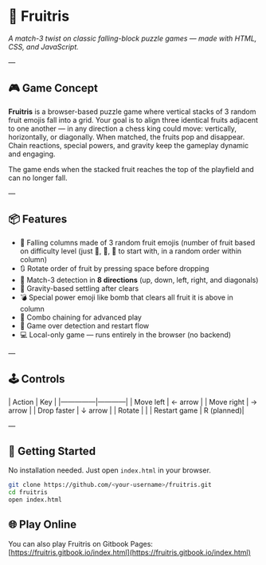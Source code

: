 # 🍇 Fruitris

*A match-3 twist on classic falling-block puzzle games — made with HTML, CSS, and JavaScript.*

—

## 🎮 Game Concept

**Fruitris** is a browser-based puzzle game where vertical stacks of 3 random fruit emojis fall into a grid. Your goal is to align three identical fruits adjacent to one another — in any direction a chess king could move: vertically, horizontally, or diagonally. When matched, the fruits pop and disappear. Chain reactions, special powers, and gravity keep the gameplay dynamic and engaging.

The game ends when the stacked fruit reaches the top of the playfield and can no longer fall.

—

## 📦 Features

- 🍓 Falling columns made of 3 random fruit emojis (number of fruit based on difficulty level (just 🍌, 🍒, 🍏 to start with, in a random order within column)
- 🔃 Rotate order of fruit by pressing space before dropping
- 🧠 Match-3 detection in **8 directions** (up, down, left, right, and diagonals)
- 🍒 Gravity-based settling after clears
- 💣 Special power emoji like bomb that clears all fruit it is above in column
- 🍍 Combo chaining for advanced play
- 🍎 Game over detection and restart flow
- 💻 Local-only game — runs entirely in the browser (no backend)

—

## 🕹️ Controls

| Action       | Key        |
|—————|————|
| Move left    | ← arrow    |
| Move right   | → arrow    |
| Drop faster  | ↓ arrow    |
| Rotate       | <space>    |
| Restart game | R (planned)|

—

## 🚀 Getting Started

No installation needed. Just open `index.html` in your browser.

```bash
git clone https://github.com/<your-username>/fruitris.git
cd fruitris
open index.html
```

## 🌐 Play Online

You can also play Fruitris on Gitbook Pages:
[https://fruitris.gitbook.io/index.html](https://fruitris.gitbook.io/index.html)
